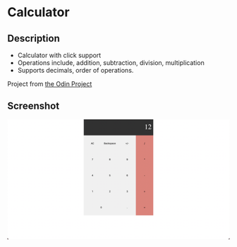 # Calculator

## Description
* Calculator with click support
* Operations include, addition, subtraction, division, multiplication
* Supports decimals, order of operations.

Project from [the Odin Project](https://www.theodinproject.com)

## Screenshot 
![Calculator](./screenshot_c.png 'Calculator')